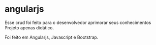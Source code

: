 # angularjs

Esse crud foi feito para o desenvolvedor aprimorar seus conhecimentos
Projeto apenas didático.

Foi feito em Angularjs, Javascript e Bootstrap.